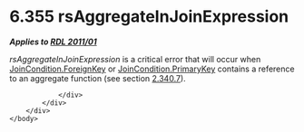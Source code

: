 <html dir="LTR" xmlns:mshelp="http://msdn.microsoft.com/mshelp" xmlns:ddue="http://ddue.schemas.microsoft.com/authoring/2003/5" xmlns:xlink="http://www.w3.org/1999/xlink" xmlns:tool="http://www.microsoft.com/tooltip">
    <head>
        <meta http-equiv="Content-Type" content="text/html; CHARSET=utf-8"></meta>
        <meta name="save" content="history"></meta>
        <title>6.355 rsAggregateInJoinExpression</title>
        <xml>
            <mshelp:toctitle title="6.355 rsAggregateInJoinExpression"></mshelp:toctitle>
            <mshelp:rltitle title="[MS-RDL]: rsAggregateInJoinExpression"></mshelp:rltitle>
            <mshelp:keyword index="A" term="1e563a31-4bd2-4089-a771-f4e9f9678e75"></mshelp:keyword>
            <mshelp:attr name="DCSext.ContentType" value="open specification"></mshelp:attr>
            <mshelp:attr name="AssetID" value="1e563a31-4bd2-4089-a771-f4e9f9678e75"></mshelp:attr>
            <mshelp:attr name="TopicType" value="kbRef"></mshelp:attr>
            <mshelp:attr name="DCSext.Title" value="[MS-RDL]: rsAggregateInJoinExpression" />
        </xml>
    </head>
    <body>
        <div id="header">
            <h1 class="heading">6.355 rsAggregateInJoinExpression</h1>
        </div>
        <div id="mainSection">
            <div id="mainBody">
                <div id="allHistory" class="saveHistory"></div>
                <div id="sectionSection0" class="section" name="collapseableSection">
                    

<p><b><i>Applies to </i></b><a href="bf2bab1a-b608-4bcc-b718-1cc1baa9579c.html"><b><i>RDL 2011/01</i></b></a></p>

<p><i>rsAggregateInJoinExpression</i> is a critical error that
will occur when <a href="470a76af-4897-4b8f-8ee2-a00f25f2ea53.html">JoinCondition.ForeignKey</a>
or <a href="3646b194-1f1b-433e-90c3-3255d3d371cc.html">JoinCondition.PrimaryKey</a>
contains a reference to an aggregate function (see section <a href="09f5ae53-6d57-4484-9032-3068832a0773.html">2.340.7</a>).</p>


                </div>
            </div>
        </div>
    </body>
</html>